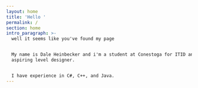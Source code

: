 ```yaml
---
layout: home
title: 'Hello '
permalink: /
section: home
intro_paragraph: >-
  well it seems like you've found my page


  My name is Dale Heinbecker and i'm a student at Conestoga for ITID and
  aspiring level designer.


  I have experience in C#, C++, and Java.
---
```


